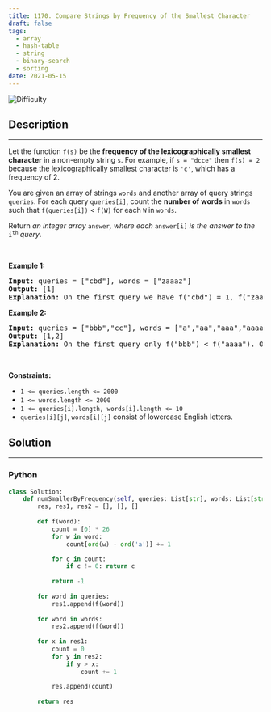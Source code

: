 ```yaml
---
title: 1170. Compare Strings by Frequency of the Smallest Character
draft: false
tags: 
  - array
  - hash-table
  - string
  - binary-search
  - sorting
date: 2021-05-15
---
```


![Difficulty](https://img.shields.io/badge/Difficulty-Medium-blue.svg)

## Description

---
<p>Let the function <code>f(s)</code> be the <strong>frequency of the lexicographically smallest character</strong> in a non-empty string <code>s</code>. For example, if <code>s = &quot;dcce&quot;</code> then <code>f(s) = 2</code> because the lexicographically smallest character is <code>&#39;c&#39;</code>, which has a frequency of 2.</p>

<p>You are given an array of strings <code>words</code> and another array of query strings <code>queries</code>. For each query <code>queries[i]</code>, count the <strong>number of words</strong> in <code>words</code> such that <code>f(queries[i])</code> &lt; <code>f(W)</code> for each <code>W</code> in <code>words</code>.</p>

<p>Return <em>an integer array </em><code>answer</code><em>, where each </em><code>answer[i]</code><em> is the answer to the </em><code>i<sup>th</sup></code><em> query</em>.</p>

<p>&nbsp;</p>
<p><strong class="example">Example 1:</strong></p>

<pre>
<strong>Input:</strong> queries = [&quot;cbd&quot;], words = [&quot;zaaaz&quot;]
<strong>Output:</strong> [1]
<strong>Explanation:</strong> On the first query we have f(&quot;cbd&quot;) = 1, f(&quot;zaaaz&quot;) = 3 so f(&quot;cbd&quot;) &lt; f(&quot;zaaaz&quot;).
</pre>

<p><strong class="example">Example 2:</strong></p>

<pre>
<strong>Input:</strong> queries = [&quot;bbb&quot;,&quot;cc&quot;], words = [&quot;a&quot;,&quot;aa&quot;,&quot;aaa&quot;,&quot;aaaa&quot;]
<strong>Output:</strong> [1,2]
<strong>Explanation:</strong> On the first query only f(&quot;bbb&quot;) &lt; f(&quot;aaaa&quot;). On the second query both f(&quot;aaa&quot;) and f(&quot;aaaa&quot;) are both &gt; f(&quot;cc&quot;).
</pre>

<p>&nbsp;</p>
<p><strong>Constraints:</strong></p>

<ul>
	<li><code>1 &lt;= queries.length &lt;= 2000</code></li>
	<li><code>1 &lt;= words.length &lt;= 2000</code></li>
	<li><code>1 &lt;= queries[i].length, words[i].length &lt;= 10</code></li>
	<li><code>queries[i][j]</code>, <code>words[i][j]</code> consist of lowercase English letters.</li>
</ul>


## Solution

---
### Python
``` py title='compare-strings-by-frequency-of-the-smallest-character'
class Solution:
    def numSmallerByFrequency(self, queries: List[str], words: List[str]) -> List[int]:
        res, res1, res2 = [], [], []
        
        def f(word):
            count = [0] * 26
            for w in word:
                count[ord(w) - ord('a')] += 1

            for c in count:
                if c != 0: return c
            
            return -1
            
        for word in queries:
            res1.append(f(word))
        
        for word in words:
            res2.append(f(word))
        
        for x in res1:
            count = 0
            for y in res2:
                if y > x:
                    count += 1
            
            res.append(count)
        
        return res
        
        
            

```

